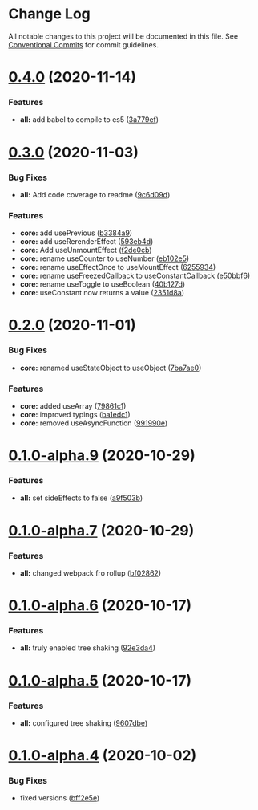 # Change Log

All notable changes to this project will be documented in this file.
See [Conventional Commits](https://conventionalcommits.org) for commit guidelines.

# [0.4.0](https://github.com/Frantss/react-hookful/tree/master/packages/core/compare/@react-hookful/core@0.3.0...@react-hookful/core@0.4.0) (2020-11-14)


### Features

* **all:** add babel to compile to es5 ([3a779ef](https://github.com/Frantss/react-hookful/tree/master/packages/core/commit/3a779ef1eb1305c6e6a0639c2ea10885453f7d11))





# [0.3.0](https://github.com/Frantss/react-hookful/tree/master/packages/core/compare/@react-hookful/core@0.2.0...@react-hookful/core@0.3.0) (2020-11-03)


### Bug Fixes

* **all:** Add code coverage to readme ([9c6d09d](https://github.com/Frantss/react-hookful/tree/master/packages/core/commit/9c6d09dcb40eeed8c785aa9ac06d9f071ead039b))


### Features

* **core:** add usePrevious ([b3384a9](https://github.com/Frantss/react-hookful/tree/master/packages/core/commit/b3384a99b48b30494261b47a7ea368cebfdf8fd8))
* **core:** add useRerenderEffect ([593eb4d](https://github.com/Frantss/react-hookful/tree/master/packages/core/commit/593eb4d83b8b1f19b280effa37812f93b8ca63c1))
* **core:** Add useUnmountEffect ([f2de0cb](https://github.com/Frantss/react-hookful/tree/master/packages/core/commit/f2de0cb26e49853b722313e0efcdb337608e0918))
* **core:** rename useCounter to useNumber ([eb102e5](https://github.com/Frantss/react-hookful/tree/master/packages/core/commit/eb102e5f87ebd65cb3f0e51ddfd54bbb7476525a))
* **core:** rename useEffectOnce to useMountEffect ([6255934](https://github.com/Frantss/react-hookful/tree/master/packages/core/commit/625593470384cbffbf7944dfcf51a71ee264f891))
* **core:** rename useFreezedCallback to useConstantCallback ([e50bbf6](https://github.com/Frantss/react-hookful/tree/master/packages/core/commit/e50bbf61e3b8ec79d1c292dd7159fdf0543bb675))
* **core:** rename useToggle to useBoolean ([40b127d](https://github.com/Frantss/react-hookful/tree/master/packages/core/commit/40b127d0213854abab058a4548daf56da903cf89))
* **core:** useConstant now returns a value ([2351d8a](https://github.com/Frantss/react-hookful/tree/master/packages/core/commit/2351d8ab64914aa41b7950b01ed35e5688da05ff))





# [0.2.0](https://github.com/Frantss/react-hookful/tree/master/packages/core/compare/@react-hookful/core@0.1.0-alpha.9...@react-hookful/core@0.2.0) (2020-11-01)


### Bug Fixes

* **core:** renamed useStateObject to useObject ([7ba7ae0](https://github.com/Frantss/react-hookful/tree/master/packages/core/commit/7ba7ae09ba8cedac00f83924ba8813cb2277d798))


### Features

* **core:** added useArray ([79861c1](https://github.com/Frantss/react-hookful/tree/master/packages/core/commit/79861c10bf1ce3a6dc9693e116fc3e3c2754769b))
* **core:** improved typings ([ba1edc1](https://github.com/Frantss/react-hookful/tree/master/packages/core/commit/ba1edc17dd8740783daa507a05be815176f84675))
* **core:** removed useAsyncFunction ([991990e](https://github.com/Frantss/react-hookful/tree/master/packages/core/commit/991990e19e7a22a460a997c4558dbf09979e2aa2))





# [0.1.0-alpha.9](https://github.com/Frantss/react-hookful/tree/master/packages/core/compare/@react-hookful/core@0.1.0-alpha.7...@react-hookful/core@0.1.0-alpha.9) (2020-10-29)


### Features

* **all:** set sideEffects to false ([a9f503b](https://github.com/Frantss/react-hookful/tree/master/packages/core/commit/a9f503b3f60ede433927fa770283d94be0755cec))





# [0.1.0-alpha.7](https://github.com/Frantss/react-hookful/tree/master/packages/core/compare/@react-hookful/core@0.1.0-alpha.6...@react-hookful/core@0.1.0-alpha.7) (2020-10-29)


### Features

* **all:** changed webpack fro rollup ([bf02862](https://github.com/Frantss/react-hookful/tree/master/packages/core/commit/bf02862386c9c3f71650bc4da96ca843543ccde3))





# [0.1.0-alpha.6](https://github.com/Frantss/react-hookful/tree/master/packages/core/compare/@react-hookful/core@0.1.0-alpha.5...@react-hookful/core@0.1.0-alpha.6) (2020-10-17)


### Features

* **all:** truly enabled tree shaking ([92e3da4](https://github.com/Frantss/react-hookful/tree/master/packages/core/commit/92e3da4f5fd9a08095ec845776663452e151258a))





# [0.1.0-alpha.5](https://github.com/Frantss/react-hookful/tree/master/packages/core/compare/@react-hookful/core@0.1.0-alpha.4...@react-hookful/core@0.1.0-alpha.5) (2020-10-17)


### Features

* **all:** configured tree shaking ([9607dbe](https://github.com/Frantss/react-hookful/tree/master/packages/core/commit/9607dbe7e1b125e79c1c5d767bc6959593b7df99))





# [0.1.0-alpha.4](https://github.com/Frantss/react-hookful/tree/master/packages/core/compare/@react-hookful/core@0.1.0-alpha.3...@react-hookful/core@0.1.0-alpha.4) (2020-10-02)


### Bug Fixes

* fixed versions ([bff2e5e](https://github.com/Frantss/react-hookful/tree/master/packages/core/commit/bff2e5ecb6eb6cc1cca85aa5587848779cdbe9ba))
